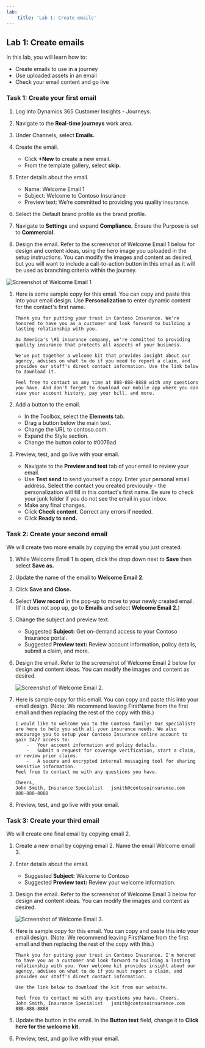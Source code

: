```yaml
---
lab:
    title: 'Lab 1: Create emails'
---
```


## Lab 1: Create emails 

In this lab, you will learn how to:
- Create emails to use in a journey
- Use uploaded assets in an email
- Check your email content and go live

### Task 1: Create your first email
1. Log into Dynamics 365 Customer Insights - Journeys.

1. Navigate to the **Real-time journeys** work area.

1. Under Channels, select **Emails.**

1. Create the email.
   - Click **+New** to create a new email.
   - From the template gallery, select **skip.**

1. Enter details about the email.
   - Name: Welcome Email 1
   - Subject: Welcome to Contoso Insurance
   - Preview text: We’re committed to providing you quality insurance.

1. Select the Default brand profile as the brand profile.

1. Navigate to **Settings** and expand **Compliance.** Ensure the Purpose is set to **Commercial.**

1. Design the email. Refer to the screenshot of Welcome Email 1 below for design and content ideas, using the hero image you uploaded in the setup instructions. You can modify the images and content as desired, but you will want to include a call-to-action button in this email as it will be used as branching criteria within the journey.

![Screenshot of Welcome Email 1](../Media/welcome-email-1-example.png)

1. Here is some sample copy for this email. You can copy and paste this into your email design. Use **Personalization** to enter dynamic content for the contact's first name. 

    ```
    Thank you for putting your trust in Contoso Insurance. We're honored to have you as a customer and look forward to building a lasting relationship with you. 
 
    As America's \#1 insurance company, we're committed to providing quality insurance that protects all aspects of your business. 
 
    We've put together a welcome kit that provides insight about our agency, advises on what to do if you need to report a claim, and provides our staff's direct contact information. Use the link below to download it. 
 
    Feel free to contact us any time at 888-888-8888 with any questions you have. And don't forget to download our mobile app where you can view your account history, pay your bill, and more. 
    ```

1. Add a button to the email. 

    - In the Toolbox, select the **Elements** tab. 
    - Drag a button below the main text. 
    - Change the URL to contoso.com. 
    - Expand the Style section. 
    - Change the button color to #0076ad. 

1.	Preview, test, and go live with your email. 

    - Navigate to the **Preview and test** tab of your email to review your email. 
    - Use **Test send** to send yourself a copy. Enter your personal email address. Select the contact you created previously - the personalization will fill in this contact's first name. Be sure to check your junk folder if you do not see the email in your inbox. 
    - Make any final changes. 
    - Click **Check content**. Correct any errors if needed. 
    - Click **Ready to send.** 

### Task 2: Create your second email
We will create two more emails by copying the email you just created.

1. While Welcome Email 1 is open, click the drop down next to **Save** then select **Save as.**

1. Update the name of the email to **Welcome Email 2**. 

1. Click **Save and Close.**

1. Select **View record** in the pop-up to move to your newly created email. (If it does not pop up, go to **Emails** and select **Welcome Email 2.**)

1. Change the subject and preview text.
    - Suggested **Subject:** Get on-demand access to your Contoso Insurance portal.
    - Suggested **Preview text:** Review account information, policy details, submit a claim, and more.

1. Design the email. Refer to the screenshot of Welcome Email 2 below for design and content ideas. You can modify the images and content as desired. 

     ![Screenshot of Welcome Email 2.](../media/welcome-email-2-example.png) 

1. Here is sample copy for this email. You can copy and paste this into your email design. (Note: We recommend leaving FirstName from the first email and then replacing the rest of the copy with this.) 

    ```
    I would like to welcome you to the Contoso family! Our specialists are here to help you with all your insurance needs. We also encourage you to setup your Contoso Insurance online account to gain 24/7 access to:  
        -	Your account information and policy details. 
        -	Submit a request for coverage verification, start a claim, or review prior claims. 
        -	A secure and encrypted internal messaging tool for sharing sensitive information. 
    Feel free to contact me with any questions you have. 
        
    Cheers, 
    John Smith, Insurance Specialist   jsmith@contosoinsurance.com 
    888-888-8888 

1. Preview, test, and go live with your email.

### Task 3: Create your third email
We will create one final email by copying email 2.

1. Create a new email by copying email 2. Name the email Welcome email 3. 

1. Enter details about the email.
    - Suggested **Subject:** Welcome to Contoso
    - Suggested **Preview text:** Review your welcome information.

1. Design the email. Refer to the screenshot of Welcome Email 3 below for design and content ideas. You can modify the images and content as desired. 

     ![Screenshot of Welcome Email 3.](../media/welcome-email-3-example.png) 

1. Here is sample copy for this email. You can copy and paste this into your email design. (Note: We recommend leaving FirstName from the first email and then replacing the rest of the copy with this.) 

    ```
    Thank you for putting your trust in Contoso Insurance. I'm honored to have you as a customer and look forward to building a lasting relationship with you. Your welcome kit provides insight about our agency, advises on what to do if you must report a claim, and provides our staff's direct contact information. 

    Use the link below to download the kit from our website.
    
    Feel free to contact me with any questions you have. Cheers, 
    John Smith, Insurance Specialist   jsmith@contosoinsurance.com 
    888-888-8888 

1. Update the button in the email. In the **Button text** field, change it to **Click here for the welcome kit.**

1. Preview, test, and go live with your email.
